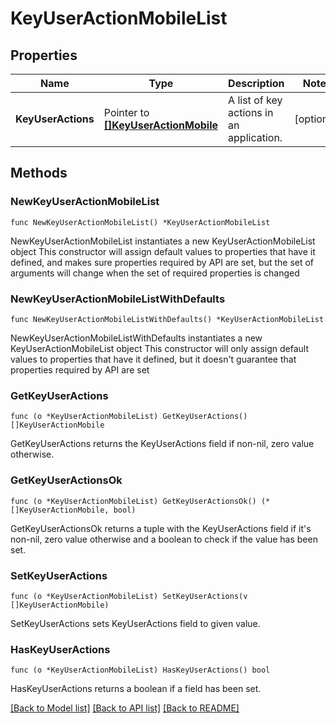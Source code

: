 # KeyUserActionMobileList

## Properties

Name | Type | Description | Notes
------------ | ------------- | ------------- | -------------
**KeyUserActions** | Pointer to [**[]KeyUserActionMobile**](KeyUserActionMobile.md) | A list of key actions in an application. | [optional] 

## Methods

### NewKeyUserActionMobileList

`func NewKeyUserActionMobileList() *KeyUserActionMobileList`

NewKeyUserActionMobileList instantiates a new KeyUserActionMobileList object
This constructor will assign default values to properties that have it defined,
and makes sure properties required by API are set, but the set of arguments
will change when the set of required properties is changed

### NewKeyUserActionMobileListWithDefaults

`func NewKeyUserActionMobileListWithDefaults() *KeyUserActionMobileList`

NewKeyUserActionMobileListWithDefaults instantiates a new KeyUserActionMobileList object
This constructor will only assign default values to properties that have it defined,
but it doesn't guarantee that properties required by API are set

### GetKeyUserActions

`func (o *KeyUserActionMobileList) GetKeyUserActions() []KeyUserActionMobile`

GetKeyUserActions returns the KeyUserActions field if non-nil, zero value otherwise.

### GetKeyUserActionsOk

`func (o *KeyUserActionMobileList) GetKeyUserActionsOk() (*[]KeyUserActionMobile, bool)`

GetKeyUserActionsOk returns a tuple with the KeyUserActions field if it's non-nil, zero value otherwise
and a boolean to check if the value has been set.

### SetKeyUserActions

`func (o *KeyUserActionMobileList) SetKeyUserActions(v []KeyUserActionMobile)`

SetKeyUserActions sets KeyUserActions field to given value.

### HasKeyUserActions

`func (o *KeyUserActionMobileList) HasKeyUserActions() bool`

HasKeyUserActions returns a boolean if a field has been set.


[[Back to Model list]](../README.md#documentation-for-models) [[Back to API list]](../README.md#documentation-for-api-endpoints) [[Back to README]](../README.md)


